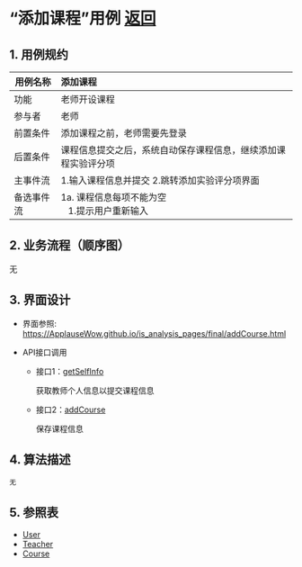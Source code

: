 # “添加课程”用例 [返回](../README.md)
## 1. 用例规约

|用例名称|添加课程|
|-------|:-------------|
|功能|老师开设课程|
|参与者|老师|
|前置条件|添加课程之前，老师需要先登录|
|后置条件| 课程信息提交之后，系统自动保存课程信息，继续添加课程实验评分项|
|主事件流| 1.输入课程信息并提交 2.跳转添加实验评分项界面|
|备选事件流|1a. 课程信息每项不能为空 <br/>&nbsp;&nbsp; 1.提示用户重新输入|


## 2. 业务流程（顺序图）
无
    
## 3. 界面设计
- 界面参照: https://ApplauseWow.github.io/is_analysis_pages/final/addCourse.html

- API接口调用

    - 接口1：[getSelfInfo](../interface/getSelfInfo.md)
        
        获取教师个人信息以提交课程信息
        
    - 接口2：[addCourse](../interface/addCourse.md)
        
        保存课程信息
         
    
## 4. 算法描述
    无
    
## 5. 参照表

- [User](../DataTables.md/#USERS)
- [Teacher](../DataTables.md/#TEACHERS)
- [Course](../DataTables.md/#COURSES)